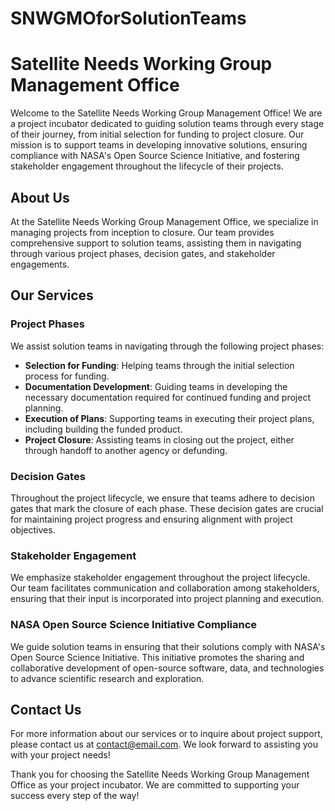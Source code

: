 # SNWGMOforSolutionTeams

# Satellite Needs Working Group Management Office

Welcome to the Satellite Needs Working Group Management Office! We are a project incubator dedicated to guiding solution teams through every stage of their journey, from initial selection for funding to project closure. Our mission is to support teams in developing innovative solutions, ensuring compliance with NASA's Open Source Science Initiative, and fostering stakeholder engagement throughout the lifecycle of their projects.

## About Us

At the Satellite Needs Working Group Management Office, we specialize in managing projects from inception to closure. Our team provides comprehensive support to solution teams, assisting them in navigating through various project phases, decision gates, and stakeholder engagements. 

## Our Services

### Project Phases

We assist solution teams in navigating through the following project phases:

- **Selection for Funding**: Helping teams through the initial selection process for funding.
- **Documentation Development**: Guiding teams in developing the necessary documentation required for continued funding and project planning.
- **Execution of Plans**: Supporting teams in executing their project plans, including building the funded product.
- **Project Closure**: Assisting teams in closing out the project, either through handoff to another agency or defunding.

### Decision Gates

Throughout the project lifecycle, we ensure that teams adhere to decision gates that mark the closure of each phase. These decision gates are crucial for maintaining project progress and ensuring alignment with project objectives.

### Stakeholder Engagement

We emphasize stakeholder engagement throughout the project lifecycle. Our team facilitates communication and collaboration among stakeholders, ensuring that their input is incorporated into project planning and execution.

### NASA Open Source Science Initiative Compliance

We guide solution teams in ensuring that their solutions comply with NASA's Open Source Science Initiative. This initiative promotes the sharing and collaborative development of open-source software, data, and technologies to advance scientific research and exploration.

## Contact Us

For more information about our services or to inquire about project support, please contact us at [contact@email.com](mailto:contact@email.com). We look forward to assisting you with your project needs!

Thank you for choosing the Satellite Needs Working Group Management Office as your project incubator. We are committed to supporting your success every step of the way!
